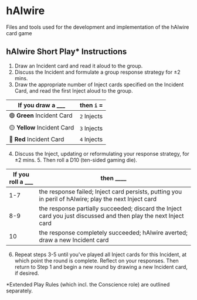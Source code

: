 # hAIwire
Files and tools used for the development and implementation of the hAIwire card game

## hAIwire Short Play* Instructions

1. Draw an Incident card and read it aloud to the group.
2. Discuss the Incident and formulate a group response strategy for ±2 mins.
3. Draw the appropriate number of Inject cards specified on the Incident Card, and read the first Inject aloud to the group.

|If you draw a ___ |then `i` = |
|---|---|
|:green_circle: **Green** Incident Card |`2` Injects|
|:yellow_circle: **Yellow** Incident Card|`3` Injects|
|:red_circle: **Red** Incident Card|`4` Injects|

4. Discuss the Inject, updating or reformulating your response strategy, for ±2 mins. 5. Then roll a D10 (ten-sided gaming die).

|If you roll a ___ | then ____ |
|---|---|
|1-7|the response failed; Inject card persists, putting you in peril of hAIwire; play the next Inject card|
|8-9|the response partially succeeded; discard the Inject card you just discussed and then play the next Inject card|
|10|the response completely succeeded; hAIwire averted; draw a new Incident card|

6. Repeat steps 3-5 until you've played all Inject cards for this Incident, at which point the round is complete. Reflect on your responses. Then return to Step 1 and begin a new round by drawing a new Incident card, if desired. 

*Extended Play Rules (which incl. the Conscience role) are outlined separately. 
